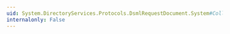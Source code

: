 ```yaml
---
uid: System.DirectoryServices.Protocols.DsmlRequestDocument.System#Collections#ICollection#IsSynchronized
internalonly: False
---
```

